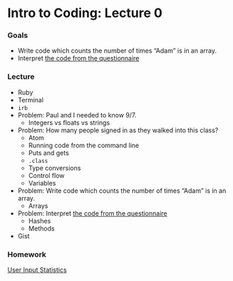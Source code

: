 # Intro to Coding: Lecture 0

### Goals

* Write code which counts the number of times “Adam” is in an array.
* Interpret [the code from the questionnaire](preclass.rb)

### Lecture

* Ruby
* Terminal
* `irb`
* Problem: Paul and I needed to know 9/7.
  * Integers vs floats vs strings
* Problem: How many people signed in as they walked into this class?
  * Atom
  * Running code from the command line
  * Puts and gets
  * `.class`
  * Type conversions
  * Control flow
  * Variables
* Problem: Write code which counts the number of times “Adam” is in an array.
  * Arrays
* Problem: Interpret [the code from the questionnaire](preclass.rb)
  * Hashes
  * Methods
* Gist

### Homework

[User Input Statistics](homework.md)
